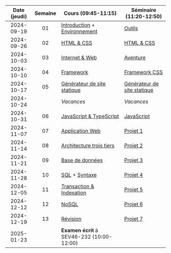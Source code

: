 | Date (jeudi) | Semaine | Cours (09:45-11:15)                                            | Séminaire (11:20-12:50)                            |
| :----------: | :-----: | -------------------------------------------------------------- | -------------------------------------------------- |
|  2024-09-19  |   01    | [Introduction](/docs/intro) + [Environnement](/docs/cours/env) | [Outils](/docs/seminaire/outils)                   |
|  2024-09-26  |   02    | [HTML & CSS](/docs/cours/html-css)                             | [HTML & CSS](/docs/seminaire/html-css)             |
|  2024-10-03  |   03    | [Internet & Web](/docs/cours/internet-web)                     | [Aventure](/docs/seminaire/aventure)               |
|  2024-10-10  |   04    | [Framework](/docs/cours/framework)                             | [Framework CSS](/docs/seminaire/framework-css)     |
|  2024-10-17  |   05    | [Générateur de site statique](/docs/cours/ssg)                 | [Générateur de site statique](/docs/seminaire/ssg) |
|  2024-10-24  |         | _Vacances_                                                     | _Vacances_                                         |
|  2024-10-31  |   06    | [JavaScript & TypeScript](/docs/cours/js-ts)                   | [JavaScript](/docs/seminaire/javascript)           |
|  2024-11-07  |   07    | [Application Web](/docs/cours/app)                             | [Projet 1](/docs/seminaire/projet#semaine-1)       |
|  2024-11-14  |   08    | [Architecture trois tiers](/docs/cours/architecture)           | [Projet 2](/docs/seminaire/projet#semaine-2)       |
|  2024-11-21  |   09    | [Base de données](/docs/cours/database)                        | [Projet 3](/docs/seminaire/projet#semaine-3)       |
|  2024-11-28  |   10    | [SQL](/docs/cours/sql) + [Syntaxe](/docs/cours/syntaxe)        | [Projet 4](/docs/seminaire/projet#semaine-4)       |
|  2024-12-05  |   11    | [Transaction & Indexation](/docs/cours/txn-idx)                | [Projet 5](/docs/seminaire/projet#semaine-5)       |
|  2024-12-12  |   12    | [NoSQL](/docs/cours/nosql)                                     | [Projet 6](/docs/seminaire/projet#semaine-6)       |
|  2024-12-19  |   13    | [Révision](/docs/cours/revision)                               | [Projet 7](/docs/seminaire/projet#semaine-7)       |
|  2025-01-23  |         | **Examen écrit** à SEV46-232 (10:00-12:00)                     |                                                    |
